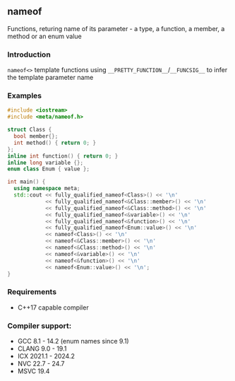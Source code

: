 ## nameof
Functions, returing name of its parameter - a type, a function, a member, a method or an enum value

### Introduction
`nameof<>` template functions using `__PRETTY_FUNCTION__`/`__FUNCSIG__` to infer the template parameter name

### Examples

```C++
#include <iostream>
#include <meta/nameof.h>

struct Class {
  bool member{};
  int method() { return 0; }
};
inline int function() { return 0; }
inline long variable {};
enum class Enum { value };

int main() {
  using namespace meta;
  std::cout << fully_qualified_nameof<Class>() << '\n'
            << fully_qualified_nameof<&Class::member>() << '\n'
            << fully_qualified_nameof<&Class::method>() << '\n'
            << fully_qualified_nameof<&variable>() << '\n'
            << fully_qualified_nameof<&function>() << '\n'
            << fully_qualified_nameof<Enum::value>() << '\n'
            << nameof<Class>() << '\n'
            << nameof<&Class::member>() << '\n'
            << nameof<&Class::method>() << '\n'
            << nameof<&variable>() << '\n'
            << nameof<&function>() << '\n'
            << nameof<Enum::value>() << '\n';
}
```

### Requirements
- C++17 capable compiler

### Compiler support:
* GCC 8.1 - 14.2 (enum names since 9.1)
* CLANG 9.0 - 19.1
* ICX 2021.1 - 2024.2
* NVC 22.7 - 24.7
* MSVC 19.4
